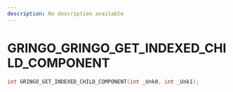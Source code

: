 ```yaml
---
description: No description available 
---
```


# GRINGO\_GRINGO_GET_INDEXED_CHILD_COMPONENT

```cpp
int GRINGO_GET_INDEXED_CHILD_COMPONENT(int _Unk0, int _Unk1);
```